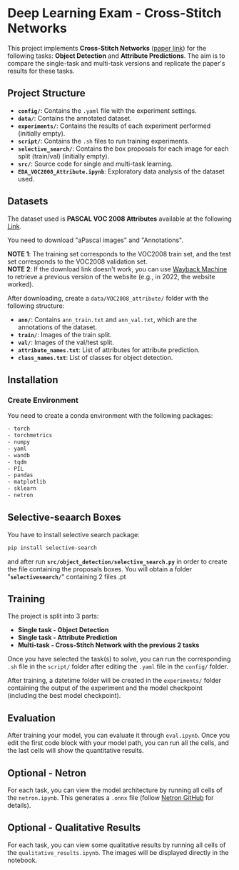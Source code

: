 # Deep Learning Exam - Cross-Stitch Networks

This project implements **Cross-Stitch Networks** ([paper link](https://arxiv.org/abs/1604.03539)) for the following tasks: **Object Detection** and **Attribute Predictions**. The aim is to compare the single-task and multi-task versions and replicate the paper's results for these tasks.

## Project Structure

- **`config/`**: Contains the `.yaml` file with the experiment settings.
- **`data/`**: Contains the annotated dataset.
- **`experiments/`**: Contains the results of each experiment performed (initially empty).
- **`script/`**: Contains the `.sh` files to run training experiments.
- **`selective_search/`**: Contains the box proposals for each image for each split (train/val) (initially empty).
- **`src/`**: Source code for single and multi-task learning.
- **`EDA_VOC2008_Attribute.ipynb`**: Exploratory data analysis of the dataset used.

## Datasets

The dataset used is **PASCAL VOC 2008 Attributes** available at the following [Link](https://vision.cs.uiuc.edu/attributes/).

You need to download "aPascal images" and "Annotations".

**NOTE 1**: The training set corresponds to the VOC2008 train set, and the test set corresponds to the VOC2008 validation set.  
**NOTE 2**: If the download link doesn't work, you can use [Wayback Machine](https://web.archive.org/) to retrieve a previous version of the website (e.g., in 2022, the website worked).

After downloading, create a `data/VOC2008_attribute/` folder with the following structure:
- **`ann/`**: Contains `ann_train.txt` and `ann_val.txt`, which are the annotations of the dataset.
- **`train/`**: Images of the train split.
- **`val/`**: Images of the val/test split.
- **`attribute_names.txt`**: List of attributes for attribute prediction.
- **`class_names.txt`**: List of classes for object detection.

## Installation

### Create Environment

You need to create a conda environment with the following packages:

```bash
- torch
- torchmetrics
- numpy
- yaml
- wandb
- tqdm
- PIL
- pandas
- matplotlib
- sklearn
- netron
```

## Selective-seaarch Boxes

You have to install selective search package:

```bash 
pip install selective-search
```

and after run **`src/object_detection/selective_search.py`**  in order to create the file containing the proposals boxes.
You will obtain a folder "**`selectivesearch/`**" containing 2 files .pt

## Training

The project is split into 3 parts:
- **Single task - Object Detection**
- **Single task - Attribute Prediction**
- **Multi-task - Cross-Stitch Network with the previous 2 tasks**

Once you have selected the task(s) to solve, you can run the corresponding `.sh` file in the `script/` folder after editing the `.yaml` file in the `config/` folder.

After training, a datetime folder will be created in the `experiments/` folder containing the output of the experiment and the model checkpoint (including the best model checkpoint).

## Evaluation

After training your model, you can evaluate it through `eval.ipynb`. Once you edit the first code block with your model path, you can run all the cells, and the last cells will show the quantitative results.

## Optional - Netron

For each task, you can view the model architecture by running all cells of the `netron.ipynb`. This generates a `.onnx` file (follow [Netron GitHub](https://github.com/lutzroeder/netron) for details).

## Optional - Qualitative Results

For each task, you can view some qualitative results by running all cells of the `qualitative_results.ipynb`. The images will be displayed directly in the notebook.
